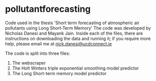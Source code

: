 # pollutantforecasting
Code used in the thesis 'Short term forecasting of atmospheric air pollutants using Long Short-Term Memory'
The code was developed by Nicholas Danesi and Mayank Jain. Inside each of the files, there are instructions on downloading the data and running it; if you require more help, please email me at nick.danesi@ucdconnect.ie

The code is split into three files:
1. The webscraper
2. The Holt Winters triple exponential smoothing model predictor
3. The Long Short-term memory model predictor
